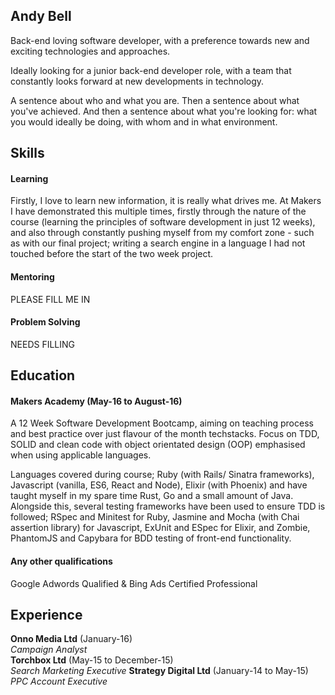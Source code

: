 ## Andy Bell

Back-end loving software developer, with a preference towards new and exciting technologies and approaches.

Ideally looking for a junior back-end developer role, with a team that constantly looks forward at new developments in technology.


A sentence about who and what you are. Then a sentence about what you've achieved. And then a sentence about what you're looking for: what you would ideally be doing, with whom and in what environment.

## Skills

#### Learning

Firstly, I love to learn new information, it is really what drives me. At Makers I have demonstrated this multiple times, firstly through the nature of the 
course (learning the principles of software development in just 12 weeks), and also through constantly pushing myself from my comfort zone - such as with our
final project; writing a search engine in a language I had not touched before the start of the two week project.


#### Mentoring

PLEASE FILL ME IN

#### Problem Solving

NEEDS FILLING

## Education

#### Makers Academy (May-16 to August-16)

A 12 Week Software Development Bootcamp, aiming on teaching process and best practice over just flavour of the month techstacks. Focus on TDD, SOLID and clean code
with object orientated design (OOP) emphasised when using applicable languages.

Languages covered during course; Ruby (with Rails/ Sinatra frameworks), Javascript (vanilla, ES6, React and Node), Elixir (with Phoenix) and have taught myself in my
spare time Rust, Go and a small amount of Java. Alongside this, several testing frameworks have been used to ensure TDD is followed; RSpec and Minitest for Ruby, 
Jasmine and Mocha (with Chai assertion library) for Javascript, ExUnit and ESpec for Elixir, and Zombie, PhantomJS and Capybara for BDD testing of front-end functionality.

#### Any other qualifications
Google Adwords Qualified & Bing Ads Certified Professional

## Experience

**Onno Media Ltd** (January-16)    
*Campaign Analyst*  
**Torchbox Ltd** (May-15 to December-15)   
*Search Marketing Executive*
**Strategy Digital Ltd** (January-14 to May-15)
*PPC Account Executive*
